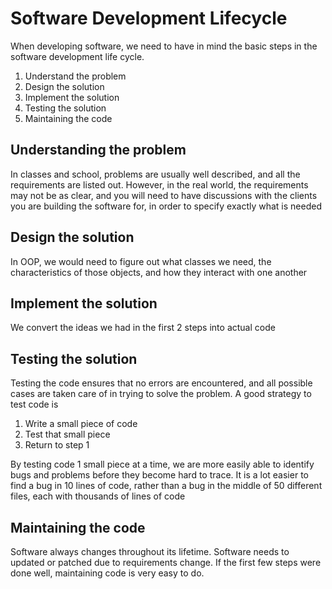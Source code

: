 # Software Development Lifecycle

When developing software, we need to have in mind the basic steps in the software development life cycle.

1. Understand the problem
2. Design the solution
3. Implement the solution
4. Testing the solution
5. Maintaining the code

## Understanding the problem

In classes and school, problems are usually well described, and all the requirements are listed out. However, in the real world, the requirements may not be as clear, and you will need to have discussions with the clients you are building the software for, in order to specify exactly what is needed

## Design the solution

In OOP, we would need to figure out what classes we need, the characteristics of those objects, and how they interact with one another

## Implement the solution

We convert the ideas we had in the first 2 steps into actual code

## Testing the solution

Testing the code ensures that no errors are encountered, and all possible cases are taken care of in trying to solve the problem. A good strategy to test code is

1. Write a small piece of code
2. Test that small piece
3. Return to step 1

By testing code 1 small piece at a time, we are more easily able to identify bugs and problems before they become hard to trace. It is a lot easier to find a bug in 10 lines of code, rather than a bug in the middle of 50 different files, each with thousands of lines of code

## Maintaining the code

Software always changes throughout its lifetime. Software needs to updated or patched due to requirements change. If the first few steps were done well, maintaining code is very easy to do.
